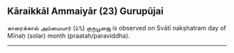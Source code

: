 ## Kāraikkāl Ammaiyār (23) Gurupūjai
காரைக்கால் அம்மையார் (௨௩) குருபூஜை is observed on Svātī nakṣhatram day of Mīnaḥ (solar) month (praatah/paraviddha).



---
